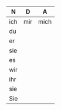 
| N   | D   | A    |
| --- | --- | ---- |
| ich | mir | mich |
| du  |     |      |
| er  |     |      |
| sie |     |      |
| es  |     |      |
| wir |     |      |
| ihr |     |      |
| sie |     |      |
| Sie |     |      |
